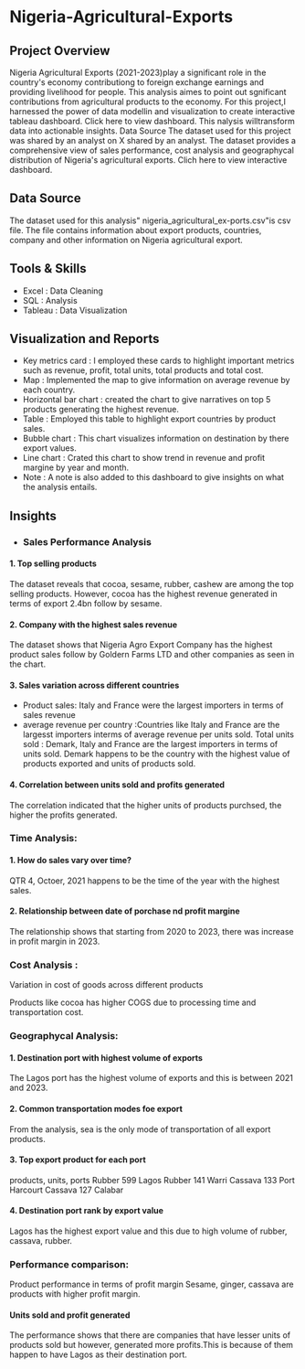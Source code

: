 # Nigeria-Agricultural-Exports
## Project Overview

Nigeria Agricultural Exports (2021-2023)play a significant role in the country's economy contributiong to foreign exchange earnings and providing livelihood for people. This analysis aimes to point out sgnificant contributions from agricultural products to the economy. For this project,I harnessed the power of data modellin and visualization to create interactive tableau dashboard. Click here to view dashboard. This  nalysis willtransform data into actionable insights. Data Source
The dataset used for this project was shared by an analyst on X shared by an analyst. The dataset provides a comprehensive view of sales performance, cost analysis and geographycal distribution of Nigeria's agricultural exports. Clich here to view interactive dashboard.

## Data Source

The dataset used for this analysis" nigeria_agricultural_ex-ports.csv"is csv file. The file contains information about export products, countries, company and other information on Nigeria agricultural export.

## Tools & Skills

- Excel : Data Cleaning
- SQL : Analysis
- Tableau : Data Visualization

## Visualization and Reports


- Key metrics card : I employed these cards to highlight important metrics such as revenue, profit, total units, total products and total cost.
- Map : Implemented the map to give information on average revenue by each country.
- Horizontal bar chart : created the chart to give narratives on top 5 products generating the highest revenue.
- Table : Employed this table to highlight export countries by product sales.
- Bubble chart : This chart visualizes information on destination by there export values.
- Line chart : Crated this chart to show trend in revenue and profit margine by year and month.
- Note : A note is also added to this dashboard to give insights on what the analysis entails.

## Insights

- ### Sales Performance Analysis

#### 1. Top selling products

The dataset reveals that cocoa, sesame, rubber, cashew are among the top selling products. However, cocoa has the highest revenue generated in terms of export 2.4bn follow by sesame.

#### 2. Company with the highest sales revenue

The dataset shows that Nigeria Agro Export Company has the highest  product sales follow by Goldern Farms LTD and other companies as seen in the chart.

#### 3. Sales variation across different countries

-	Product sales: Italy and France were the largest importers in terms of sales revenue
- average revenue per country :Countries like Italy and France are the largesst importers interms of average revenue per units sold.
   Total units sold : Demark, Italy and France are the largest importers in terms of units sold. Demark happens to be the country with the highest value of products exported and units of products sold.

#### 4. Correlation between units sold and profits generated

The correlation indicated that the higher units of products purchsed, the higher the profits generated.

### Time Analysis:

#### 1. How do sales vary over time?

QTR 4, Octoer, 2021 happens to be the time of the year with the highest sales. 

#### 2. Relationship between date of porchase nd profit margine

The relationship shows that starting from 2020 to 2023, there was increase in profit margin in 2023.

### Cost Analysis :

Variation in cost of goods across different products

Products like cocoa has higher COGS due to processing time and transportation cost.

### Geographycal Analysis:
   
#### 1. Destination port with highest volume of exports

The Lagos port has the highest volume of exports and this is between 2021 and 2023.

#### 2. Common transportation modes foe export

 From the analysis, sea is the only mode of transportation of all export products.
 
#### 3. Top export product for each port

products, units, ports
Rubber	599	Lagos
Rubber	141	Warri
Cassava	133	Port Harcourt
Cassava	127	Calabar

#### 4. Destination port rank by export value

Lagos has the highest export value and this due to high volume of rubber, cassava, rubber.

### Performance comparison:

Product performance in terms of profit margin
Sesame, ginger, cassava are products with higher profit margin.

#### Units sold and profit generated

The performance shows that there are companies that have lesser units of products sold but however, generated more profits.This is because of them happen to have Lagos as their destination port.


